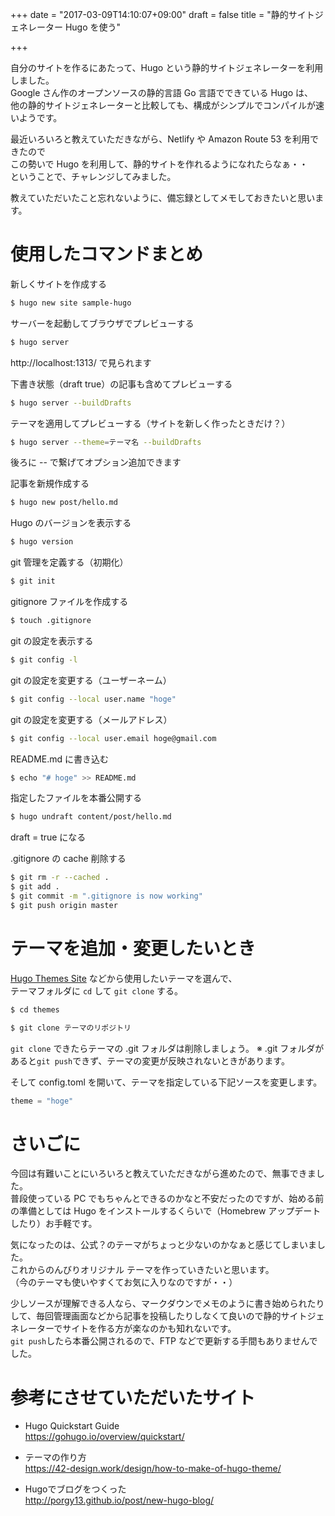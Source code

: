 +++
date = "2017-03-09T14:10:07+09:00"
draft = false
title = "静的サイトジェネレーター Hugo を使う"

+++

自分のサイトを作るにあたって、Hugo という静的サイトジェネレーターを利用しました。  
Google さん作のオープンソースの静的言語 Go 言語でできている Hugo は、  
他の静的サイトジェネレーターと比較しても、構成がシンプルでコンパイルが速いようです。

<!--more-->

最近いろいろと教えていただきながら、Netlify や Amazon Route 53 を利用できたので  
この勢いで Hugo を利用して、静的サイトを作れるようになれたらなぁ・・  
ということで、チャレンジしてみました。

教えていただいたこと忘れないように、備忘録としてメモしておきたいと思います。


# 使用したコマンドまとめ
新しくサイトを作成する
```bash
$ hugo new site sample-hugo
```

サーバーを起動してブラウザでプレビューする
```bash
$ hugo server
```
http://localhost:1313/ で見られます

下書き状態（draft true）の記事も含めてプレビューする
```bash
$ hugo server --buildDrafts
```

テーマを適用してプレビューする（サイトを新しく作ったときだけ？）
```bash
$ hugo server --theme=テーマ名 --buildDrafts
```
後ろに -- で繋げてオプション追加できます

記事を新規作成する
```bash
$ hugo new post/hello.md
```

Hugo のバージョンを表示する
```bash
$ hugo version
```

git 管理を定義する（初期化）
```bash
$ git init
```

gitignore ファイルを作成する
```bash
$ touch .gitignore
```

git の設定を表示する
```bash
$ git config -l
```

git の設定を変更する（ユーザーネーム）
```bash
$ git config --local user.name "hoge"
```

git の設定を変更する（メールアドレス）
```bash
$ git config --local user.email hoge@gmail.com
```

README.md に書き込む
```bash
$ echo "# hoge" >> README.md
```

指定したファイルを本番公開する
```bash
$ hugo undraft content/post/hello.md
```
draft = true になる

.gitignore の cache 削除する
```bash
$ git rm -r --cached .
$ git add .
$ git commit -m ".gitignore is now working"
$ git push origin master
```


# テーマを追加・変更したいとき
[Hugo Themes Site](http://themes.gohugo.io/) などから使用したいテーマを選んで、  
テーマフォルダに `cd` して `git clone` する。

```bash
$ cd themes
```

```bash
$ git clone テーマのリポジトリ
```

`git clone` できたらテーマの .git フォルダは削除しましょう。
※ .git フォルダがあると`git push`できず、テーマの変更が反映されないときがあります。

そして config.toml を開いて、テーマを指定している下記ソースを変更します。

```js
theme = "hoge"
```


# さいごに
今回は有難いことにいろいろと教えていただきながら進めたので、無事できました。  
普段使っている PC でもちゃんとできるのかなと不安だったのですが、始める前の準備としては Hugo をインストールするくらいで（Homebrew アップデートしたり）お手軽です。

気になったのは、公式？のテーマがちょっと少ないのかなぁと感じてしまいました。  
これからのんびりオリジナル テーマを作っていきたいと思います。  
（今のテーマも使いやすくてお気に入りなのですが・・）

少しソースが理解できる人なら、マークダウンでメモのように書き始められたりして、毎回管理画面などから記事を投稿したりしなくて良いので静的サイトジェネレーターでサイトを作る方が楽なのかも知れないです。  
`git push`したら本番公開されるので、FTP などで更新する手間もありませんでした。


# 参考にさせていただいたサイト
- Hugo Quickstart Guide  
https://gohugo.io/overview/quickstart/

- テーマの作り方  
https://42-design.work/design/how-to-make-of-hugo-theme/

- Hugoでブログをつくった  
http://porgy13.github.io/post/new-hugo-blog/
